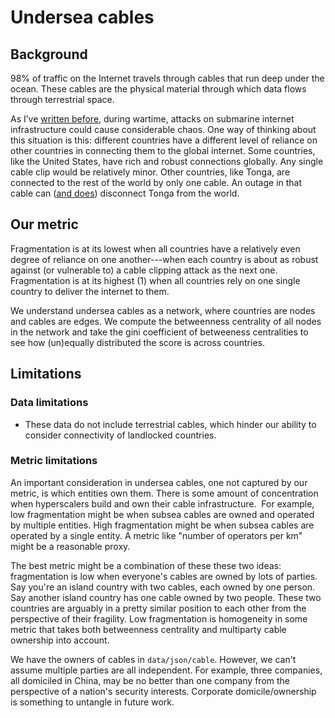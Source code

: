 # Undersea cables

## Background

98% of traffic on the Internet travels through cables that run deep under the ocean. These cables are the physical material through which data flows through terrestrial space. 

As I’ve [written before](https://www.oecd-forum.org/posts/fragility-digitally-the-internet-during-world-war), during wartime, attacks on submarine internet infrastructure could cause considerable chaos. One way of thinking about this situation is this: different countries have a different level of reliance on other countries in connecting them to the global internet. Some countries, like the United States, have rich and robust connections globally. Any single cable clip would be relatively minor. Other countries, like Tonga, are connected to the rest of the world by only one cable. An outage in that cable can ([and does](https://www.bbc.com/news/world-asia-60458303)) disconnect Tonga from the world.

## Our metric

Fragmentation is at its lowest when all countries have a relatively even degree of reliance on one another---when each country is about as robust against (or vulnerable to) a cable clipping attack as the next one. Fragmentation is at its highest (1) when all countries rely on one single country to deliver the internet to them.  

We understand undersea cables as a network, where countries are nodes and cables are edges. We compute the betweenness centrality of all nodes in the network and take the gini coefficient of betweeness centralities to see how (un)equally distributed the score is across countries.

## Limitations

### Data limitations
- These data do not include terrestrial cables, which hinder our ability to consider connectivity of landlocked countries.

### Metric limitations
An important consideration in undersea cables, one not captured by our metric, is which entities own them. There is some amount of concentration when hyperscalers build and own their cable infrastructure.  For example, low fragmentation might be when subsea cables are owned and operated by multiple entities. High fragmentation might be when subsea cables are operated by a single entity.  A metric like "number of operators per km" might be a reasonable proxy.

The best metric might be a combination of these these two ideas: fragmentation is low when everyone's cables are owned by lots of parties.  Say you're an island country with two cables, each owned by one person. Say another island country has one cable owned by two people. These two countries are arguably in a pretty similar position to each other from the perspective of their fragility.   Low fragmentation is homogeneity in some metric that takes both betweenness centrality and multiparty cable ownership into account.  

We have the owners of cables in `data/json/cable`. However, we can't assume multiple parties are all independent. For example, three companies, all domiciled in China, may be no better than one company from the perspective of a nation's security interests. Corporate domicile/ownership is something to untangle in future work.